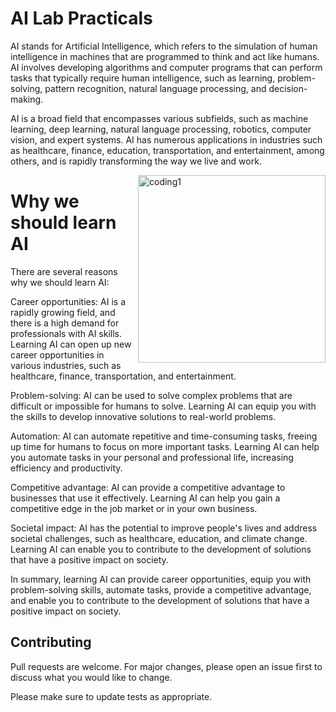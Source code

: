 # AI Lab Practicals

AI stands for Artificial Intelligence, which refers to the simulation of human intelligence in machines that are programmed to think and act like humans. AI involves developing algorithms and computer programs that can perform tasks that typically require human intelligence, such as learning, problem-solving, pattern recognition, natural language processing, and decision-making.

AI is a broad field that encompasses various subfields, such as machine learning, deep learning, natural language processing, robotics, computer vision, and expert systems. AI has numerous applications in industries such as healthcare, finance, education, transportation, and entertainment, among others, and is rapidly transforming the way we live and work.

<img align="right" alt="coding1" width="300" src="https://www.careerguide.com/career/wp-content/uploads/2021/05/connections.gif">


# Why we should learn AI

There are several reasons why we should learn AI:

Career opportunities: AI is a rapidly growing field, and there is a high demand for professionals with AI skills. Learning AI can open up new career opportunities in various industries, such as healthcare, finance, transportation, and entertainment.

Problem-solving: AI can be used to solve complex problems that are difficult or impossible for humans to solve. Learning AI can equip you with the skills to develop innovative solutions to real-world problems.

Automation: AI can automate repetitive and time-consuming tasks, freeing up time for humans to focus on more important tasks. Learning AI can help you automate tasks in your personal and professional life, increasing efficiency and productivity.

Competitive advantage: AI can provide a competitive advantage to businesses that use it effectively. Learning AI can help you gain a competitive edge in the job market or in your own business.

Societal impact: AI has the potential to improve people's lives and address societal challenges, such as healthcare, education, and climate change. Learning AI can enable you to contribute to the development of solutions that have a positive impact on society.

In summary, learning AI can provide career opportunities, equip you with problem-solving skills, automate tasks, provide a competitive advantage, and enable you to contribute to the development of solutions that have a positive impact on society.

## Contributing

Pull requests are welcome. For major changes, please open an issue first
to discuss what you would like to change.

Please make sure to update tests as appropriate.
